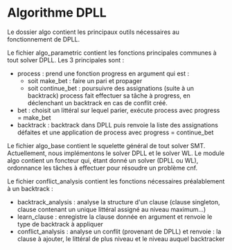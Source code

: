 Algorithme DPLL
===============

Le dossier algo contient les principaux outils nécessaires au fonctionnement de DPLL.

Le fichier algo_parametric contient les fonctions principales communes à tout solver DPLL. Les 3 principales sont : 
  - process : prend une fonction progress en argument qui est : 
      * soit make_bet : faire un pari et propager
      * soit continue_bet : poursuivre des assignations (suite à un backtrack)
    process fait effectuer sa tâche à progress, en déclenchant un backtrack en cas de conflit créé.
  - bet : choisit un littéral sur lequel parier, exécute process avec progress = make_bet
  - backtrack : backtrack dans DPLL puis renvoie la liste des assignations défaites et une application de process avec progress = continue_bet
  
  
Le fichier algo_base contient le squelette général de tout solver SMT. Actuellement, nous implémentons le solver DPLL et le solver WL. Le module algo contient un foncteur qui, étant donné un solver (DPLL ou WL), ordonnance les tâches à effectuer pour résoudre un problème cnf.
  
  
Le fichier conflict_analysis contient les fonctions nécessaires préalablement à un backtrack : 
  - backtrack_analysis : analyse la structure d'un clause (clause singleton, clause contenant un unique littéral assigné au niveau maximum...)
  - learn_clause : enregistre la clause donnée en argument et renvoie le type de backtrack à appliquer
  - conflict_analysis : analyse un conflit (provenant de DPLL) et renvoie  : la clause à ajouter, le littéral de plus niveau et le niveau auquel backtracker
